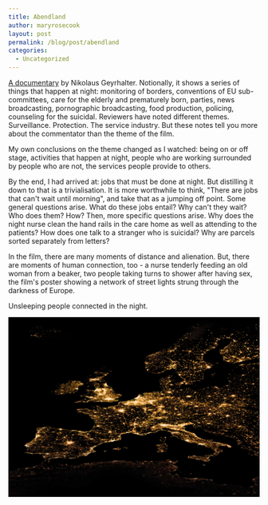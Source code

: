 ```yaml
---
title: Abendland
author: maryrosecook
layout: post
permalink: /blog/post/abendland
categories:
  - Uncategorized
---
```

[A documentary][1] by Nikolaus Geyrhalter. Notionally, it shows a series of things that happen at night: monitoring of borders, conventions of EU sub-committees, care for the elderly and prematurely born, parties, news broadcasting, pornographic broadcasting, food production, policing, counseling for the suicidal. Reviewers have noted different themes. Surveillance. Protection. The service industry. But these notes tell you more about the commentator than the theme of the film.

My own conclusions on the theme changed as I watched: being on or off stage, activities that happen at night, people who are working surrounded by people who are not, the services people provide to others.

By the end, I had arrived at: jobs that must be done at night. But distilling it down to that is a trivialisation. It is more worthwhile to think, "There are jobs that can't wait until morning", and take that as a jumping off point. Some general questions arise. What do these jobs entail? Why can't they wait? Who does them? How? Then, more specific questions arise. Why does the night nurse clean the hand rails in the care home as well as attending to the patients? How does one talk to a stranger who is suicidal? Why are parcels sorted separately from letters?

In the film, there are many moments of distance and alienation. But, there are moments of human connection, too - a nurse tenderly feeding an old woman from a beaker, two people taking turns to shower after having sex, the film's poster showing a network of street lights strung through the darkness of Europe.

Unsleeping people connected in the night.

<img src='/images/tumblr_inline_mhb45nXz8Z1qz4rgp.png' width='600' />

 [1]: http://en.wikipedia.org/wiki/Abendland
